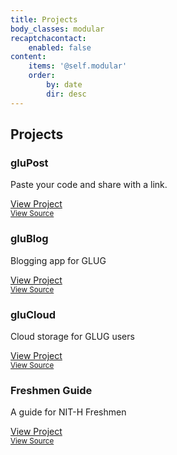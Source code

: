 ```yaml
---
title: Projects
body_classes: modular
recaptchacontact:
    enabled: false
content:
    items: '@self.modular'
    order:
        by: date
        dir: desc
---
```


## Projects

<div class="row">
  <div class="col-sm-6">
    <div class="card">
      <div class="card-block">
        <h3 class="card-title">gluPost</h3>
        <p class="card-text">Paste your code and share with a link.</p>
        <a href="https://glug-lokeshh.c9users.io/gluapps/glupaste" class="btn btn-primary">View Project</a>
        <div class="card-footer">
          <a href='#'>
            <small class="text-muted">View Source</small>
          </a>
        </div>        
      </div>
    </div>
  </div>
  <div class="col-sm-6">
    <div class="card">
      <div class="card-block">
        <h3 class="card-title">gluBlog</h3>
        <p class="card-text">Blogging app for GLUG</p>
        <a href="https://glug-lokeshh.c9users.io/gluapps/glublog" class="btn btn-primary">View Project</a>
        <div class="card-footer">
          <a href='#'>
            <small class="text-muted">View Source</small>
          </a>
        </div>        
      </div>
    </div>
  </div>
</div>

<div class="row">
  <div class="col-sm-6">
    <div class="card">
      <div class="card-block">
        <h3 class="card-title">gluCloud</h3>
        <p class="card-text">Cloud storage for GLUG users</p>
        <a href="https://glug-lokeshh.c9users.io/gluapps/glupaste" class="btn btn-primary">View Project</a>
        <div class="card-footer">
          <a href='#'>
            <small class="text-muted">View Source</small>
          </a>
        </div>        
      </div>
    </div>
  </div>
  <div class="col-sm-6">
    <div class="card">
      <div class="card-block">
        <h3 class="card-title">Freshmen Guide</h3>
        <p class="card-text">A guide for NIT-H Freshmen</p>
        <a href="http://glug.nith.ac.in/freshman/" class="btn btn-primary">View Project</a>
        <div class="card-footer">
          <a href='#'>
            <small class="text-muted">View Source</small>
          </a>
        </div>        
      </div>
    </div>
  </div>
</div>